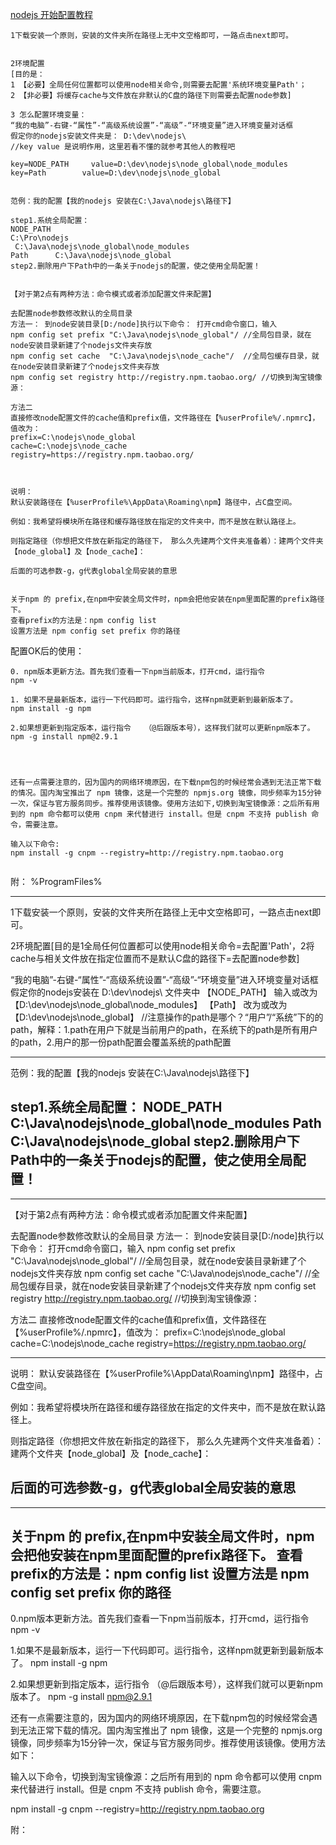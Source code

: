 [nodejs 开始配置教程](https://www.cnblogs.com/zhouyu2017/p/6485265.html)

```
1下载安装一个原则，安装的文件夹所在路径上无中文空格即可，一路点击next即可。


2环境配置
[目的是：
1 【必要】全局任何位置都可以使用node相关命令,则需要去配置'系统环境变量Path'；
2 【非必要】将缓存cache与文件放在非默认的C盘的路径下则需要去配置node参数]

3 怎么配置环境变量：
“我的电脑”-右键-“属性”-“高级系统设置”-“高级”-“环境变量”进入环境变量对话框
假定你的nodejs安装文件夹是： D:\dev\nodejs\ 
//key value 是说明作用，这里若看不懂的就参考其他人的教程吧

key=NODE_PATH     value=D:\dev\nodejs\node_global\node_modules
key=Path        value=D:\dev\nodejs\node_global


范例：我的配置【我的nodejs 安装在C:\Java\nodejs\路径下】

step1.系统全局配置：
NODE_PATH
C:\Pro\nodejs
 C:\Java\nodejs\node_global\node_modules
Path	  C:\Java\nodejs\node_global
step2.删除用户下Path中的一条关于nodejs的配置，使之使用全局配置！


【对于第2点有两种方法：命令模式或者添加配置文件来配置】

去配置node参数修改默认的全局目录
方法一： 到node安装目录[D:/node]执行以下命令： 打开cmd命令窗口，输入
npm config set prefix "C:\Java\nodejs\node_global"/ //全局包目录，就在node安装目录新建了个nodejs文件夹存放
npm config set cache  "C:\Java\nodejs\node_cache"/  //全局包缓存目录，就在node安装目录新建了个nodejs文件夹存放
npm config set registry http://registry.npm.taobao.org/	//切换到淘宝镜像源：

方法二
直接修改node配置文件的cache值和prefix值，文件路径在【%userProfile%/.npmrc】，值改为：
prefix=C:\nodejs\node_global
cache=C:\nodejs\node_cache
registry=https://registry.npm.taobao.org/



说明：
默认安装路径在【%userProfile%\AppData\Roaming\npm】路径中，占C盘空间。

例如：我希望将模块所在路径和缓存路径放在指定的文件夹中，而不是放在默认路径上。

则指定路径（你想把文件放在新指定的路径下， 那么久先建两个文件夹准备着）：建两个文件夹【node_global】及【node_cache】：

后面的可选参数-g，g代表global全局安装的意思


关于npm 的 prefix,在npm中安装全局文件时，npm会把他安装在npm里面配置的prefix路径下。
查看prefix的方法是：npm config list
设置方法是 npm config set prefix 你的路径

```

配置OK后的使用：
```
0. npm版本更新方法。首先我们查看一下npm当前版本，打开cmd，运行指令
npm -v

1. 如果不是最新版本，运行一下代码即可。运行指令，这样npm就更新到最新版本了。
npm install -g npm

2.如果想更新到指定版本，运行指令	（@后跟版本号），这样我们就可以更新npm版本了。
npm -g install npm@2.9.1




还有一点需要注意的，因为国内的网络环境原因，在下载npm包的时候经常会遇到无法正常下载的情况。国内淘宝推出了 npm 镜像，这是一个完整的 npmjs.org 镜像，同步频率为15分钟一次，保证与官方服务同步。推荐使用该镜像。使用方法如下,切换到淘宝镜像源：之后所有用到的 npm 命令都可以使用 cnpm 来代替进行 install。但是 cnpm 不支持 publish 命令，需要注意。

输入以下命令:
npm install -g cnpm --registry=http://registry.npm.taobao.org


```

附：
%ProgramFiles%


---



1下载安装一个原则，安装的文件夹所在路径上无中文空格即可，一路点击next即可。


2环境配置[目的是1全局任何位置都可以使用node相关命令=去配置'Path'，2将cache与相关文件放在指定位置而不是默认C盘的路径下=去配置node参数]

“我的电脑”-右键-“属性”-“高级系统设置”-“高级”-“环境变量”进入环境变量对话框
假定你的nodejs安装在 D:\dev\nodejs\ 文件夹中
【NODE_PATH】 输入或改为【D:\dev\nodejs\node_global\node_modules】
【Path】      改为或改为【D:\dev\nodejs\node_global】     //注意操作的path是哪个？“用户”/“系统”下的的path，解释：1.path在用户下就是当前用户的path，在系统下的path是所有用户的path，2.用户的那一份path配置会覆盖系统的path配置


-----------
范例：我的配置【我的nodejs 安装在C:\Java\nodejs\路径下】

step1.系统全局配置：
NODE_PATH C:\Java\nodejs\node_global\node_modules
Path	  C:\Java\nodejs\node_global
step2.删除用户下Path中的一条关于nodejs的配置，使之使用全局配置！
-----------
----------------------
【对于第2点有两种方法：命令模式或者添加配置文件来配置】

去配置node参数修改默认的全局目录
方法一： 到node安装目录[D:/node]执行以下命令： 打开cmd命令窗口，输入
npm config set prefix "C:\Java\nodejs\node_global"/ //全局包目录，就在node安装目录新建了个nodejs文件夹存放
npm config set cache  "C:\Java\nodejs\node_cache"/  //全局包缓存目录，就在node安装目录新建了个nodejs文件夹存放
npm config set registry http://registry.npm.taobao.org/	//切换到淘宝镜像源：

方法二
直接修改node配置文件的cache值和prefix值，文件路径在【%userProfile%/.npmrc】，值改为：
prefix=C:\nodejs\node_global
cache=C:\nodejs\node_cache
registry=https://registry.npm.taobao.org/

-------------


说明：
默认安装路径在【%userProfile%\AppData\Roaming\npm】路径中，占C盘空间。

例如：我希望将模块所在路径和缓存路径放在指定的文件夹中，而不是放在默认路径上。

则指定路径（你想把文件放在新指定的路径下， 那么久先建两个文件夹准备着）：建两个文件夹【node_global】及【node_cache】：

后面的可选参数-g，g代表global全局安装的意思
-----------------


-------------------------
关于npm 的 prefix,在npm中安装全局文件时，npm会把他安装在npm里面配置的prefix路径下。
查看prefix的方法是：npm config list
设置方法是 npm config set prefix 你的路径
----

0.npm版本更新方法。首先我们查看一下npm当前版本，打开cmd，运行指令
npm -v

1.如果不是最新版本，运行一下代码即可。运行指令，这样npm就更新到最新版本了。
npm install -g npm

 
2.如果想更新到指定版本，运行指令	（@后跟版本号），这样我们就可以更新npm版本了。
npm -g install npm@2.9.1




 

还有一点需要注意的，因为国内的网络环境原因，在下载npm包的时候经常会遇到无法正常下载的情况。国内淘宝推出了 npm 镜像，这是一个完整的 npmjs.org 镜像，同步频率为15分钟一次，保证与官方服务同步。推荐使用该镜像。使用方法如下：

输入以下命令，切换到淘宝镜像源：之后所有用到的 npm 命令都可以使用 cnpm 来代替进行 install。但是 cnpm 不支持 publish 命令，需要注意。

npm install -g cnpm --registry=http://registry.npm.taobao.org



附：





